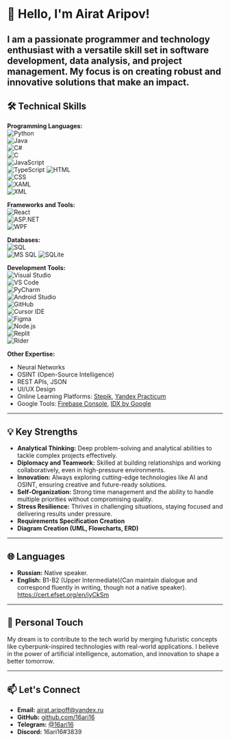 # 👋 Hello, I'm Airat Aripov!  

I am a passionate programmer and technology enthusiast with a versatile skill set in software development, data analysis, and project management. My focus is on creating robust and innovative solutions that make an impact.
---

## 🛠️ Technical Skills  
**Programming Languages:**  
![Python](https://img.shields.io/badge/-Python-3776AB?style=flat-square&logo=python&logoColor=white)  
![Java](https://img.shields.io/badge/-Java-007396?style=flat-square&logo=java&logoColor=white)  
![C#](https://img.shields.io/badge/-C%23-239120?style=flat-square&logo=c-sharp&logoColor=white)  
![C](https://img.shields.io/badge/-C-A8B9CC?style=flat-square&logo=c&logoColor=white)  
![JavaScript](https://img.shields.io/badge/-JavaScript-F7DF1E?style=flat-square&logo=javascript&logoColor=black)  
![TypeScript](https://img.shields.io/badge/-TypeScript-3178C6?style=flat-square&logo=typescript&logoColor=white)
![HTML](https://img.shields.io/badge/-HTML-E34F26?style=flat-square&logo=html5&logoColor=white)  
![CSS](https://img.shields.io/badge/-CSS-1572B6?style=flat-square&logo=css3&logoColor=white)  
![XAML](https://img.shields.io/badge/-XAML-0C54C2?style=flat-square&logo=microsoft&logoColor=white)  
![XML](https://img.shields.io/badge/-XML-8B0000?style=flat-square&logo=xml&logoColor=white)  

**Frameworks and Tools:**  
![React](https://img.shields.io/badge/-React-61DAFB?style=flat-square&logo=react&logoColor=black)  
![ASP.NET](https://img.shields.io/badge/-ASP.NET-5C2D91?style=flat-square&logo=.net&logoColor=white)  
![WPF](https://img.shields.io/badge/-WPF-5A4F82?style=flat-square&logo=microsoft&logoColor=white)  

**Databases:**  
![SQL](https://img.shields.io/badge/-SQL-CC2927?style=flat-square&logo=microsoft-sql-server&logoColor=white)  
![MS SQL](https://img.shields.io/badge/-MS%20SQL-CC2927?style=flat-square&logo=microsoft-sql-server&logoColor=white) 
![SQLite](https://img.shields.io/badge/-SQLite-003B57?style=flat-square&logo=sqlite&logoColor=white)


**Development Tools:**  
![Visual Studio](https://img.shields.io/badge/-Visual%20Studio-5C2D91?style=flat-square&logo=visual-studio&logoColor=white)  
![VS Code](https://img.shields.io/badge/-VS%20Code-007ACC?style=flat-square&logo=visual-studio-code&logoColor=white)  
![PyCharm](https://img.shields.io/badge/-PyCharm-000000?style=flat-square&logo=pycharm&logoColor=white)  
![Android Studio](https://img.shields.io/badge/-Android%20Studio-3DDC84?style=flat-square&logo=android-studio&logoColor=white)  
![GitHub](https://img.shields.io/badge/-GitHub-181717?style=flat-square&logo=github&logoColor=white)  
![Cursor IDE](https://img.shields.io/badge/-Cursor%20IDE-000000?style=flat-square&logo=visualstudiocode&logoColor=white)  
![Figma](https://img.shields.io/badge/Figma-000000?style=flat-square&logo=figma&logoColor=white)  
![Node.js](https://img.shields.io/badge/-Node.js-339933?style=flat-square&logo=node.js&logoColor=white)  
![Replit](https://img.shields.io/badge/Replit-667881?style=flat-square&logo=replit&logoColor=white)  
![Rider](https://img.shields.io/badge/-Rider-000000?style=flat-square&logo=jetbrains&logoColor=white)  


**Other Expertise:**  
- Neural Networks  
- OSINT (Open-Source Intelligence)  
- REST APIs, JSON  
- UI/UX Design  
- Online Learning Platforms: [Stepik](https://stepik.org), [Yandex Practicum](https://practicum.yandex.ru)  
- Google Tools: [Firebase Console](https://console.firebase.google.com), [IDX by Google](https://cloud.google.com/workstations/)  

---

## 💡 Key Strengths  
- **Analytical Thinking:** Deep problem-solving and analytical abilities to tackle complex projects effectively.  
- **Diplomacy and Teamwork:** Skilled at building relationships and working collaboratively, even in high-pressure environments.  
- **Innovation:** Always exploring cutting-edge technologies like AI and OSINT, ensuring creative and future-ready solutions.  
- **Self-Organization:** Strong time management and the ability to handle multiple priorities without compromising quality.  
- **Stress Resilience:** Thrives in challenging situations, staying focused and delivering results under pressure.
- **Requirements Specification Creation**  
- **Diagram Creation (UML, Flowcharts, ERD)**   

---

## 🌐 **Languages**  
- **Russian:** Native speaker.  
- **English:** B1-B2 (Upper Intermediate)(Can maintain dialogue and correspond fluently in writing, though not a native speaker).  
https://cert.efset.org/en/jyCkSm

---

## 🌌 Personal Touch  
My dream is to contribute to the tech world by merging futuristic concepts like cyberpunk-inspired technologies with real-world applications. I believe in the power of artificial intelligence, automation, and innovation to shape a better tomorrow.  

---

## 📫 Let's Connect  
- **Email:** airat.aripoff@yandex.ru  
- **GitHub:** [github.com/16ari16](https://github.com/16ari16)  
- **Telegram:** [@16ari16](https://t.me/l16ari16l)  
- **Discord:** 16ari16#3839  
